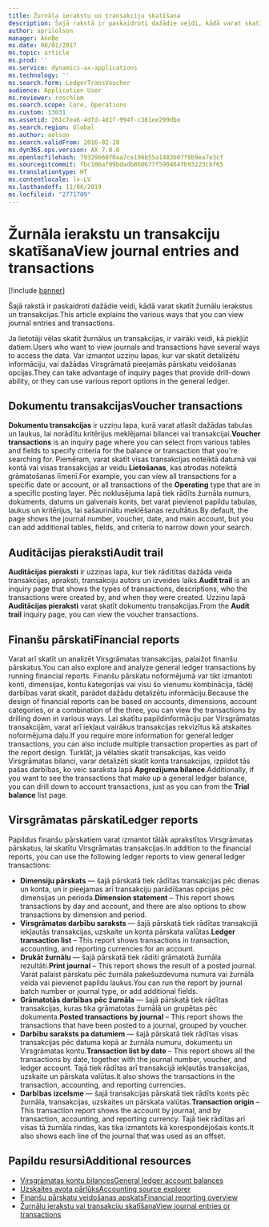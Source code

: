 ```yaml
---
title: Žurnāla ierakstu un transakciju skatīšana
description: Šajā rakstā ir paskaidroti dažādie veidi, kādā varat skatīt žurnālu ierakstus un transakcijas.
author: aprilolson
manager: AnnBe
ms.date: 08/01/2017
ms.topic: article
ms.prod: ''
ms.service: dynamics-ax-applications
ms.technology: ''
ms.search.form: LedgerTransVoucher
audience: Application User
ms.reviewer: roschlom
ms.search.scope: Core, Operations
ms.custom: 13031
ms.assetid: 281c7ea6-4dfd-4d1f-994f-c361ee299dbe
ms.search.region: Global
ms.author: aolson
ms.search.validFrom: 2016-02-28
ms.dyn365.ops.version: AX 7.0.0
ms.openlocfilehash: 79329b60f0aa7ce196b55a1483b07f8b9ea7e3cf
ms.sourcegitcommit: fbc106af09bdadb860677f590464fb93223cbf65
ms.translationtype: HT
ms.contentlocale: lv-LV
ms.lasthandoff: 11/06/2019
ms.locfileid: "2771709"
---
```

# <a name="view-journal-entries-and-transactions"></a><span data-ttu-id="7a971-103">Žurnāla ierakstu un transakciju skatīšana</span><span class="sxs-lookup"><span data-stu-id="7a971-103">View journal entries and transactions</span></span>

[!include [banner](../includes/banner.md)]

<span data-ttu-id="7a971-104">Šajā rakstā ir paskaidroti dažādie veidi, kādā varat skatīt žurnālu ierakstus un transakcijas.</span><span class="sxs-lookup"><span data-stu-id="7a971-104">This article explains the various ways that you can view journal entries and transactions.</span></span> 

<span data-ttu-id="7a971-105">Ja lietotāji vēlas skatīt žurnālus un transakcijas, ir vairāki veidi, kā piekļūt datiem.</span><span class="sxs-lookup"><span data-stu-id="7a971-105">Users who want to view journals and transactions have several ways to access the data.</span></span> <span data-ttu-id="7a971-106">Var izmantot uzziņu lapas, kur var skatīt detalizētu informāciju, vai dažādas Virsgrāmatā pieejamās pārskatu veidošanas opcijas.</span><span class="sxs-lookup"><span data-stu-id="7a971-106">They can take advantage of inquiry pages that provide drill-down ability, or they can use various report options in the general ledger.</span></span>

## <a name="voucher-transactions"></a><span data-ttu-id="7a971-107">Dokumentu transakcijas</span><span class="sxs-lookup"><span data-stu-id="7a971-107">Voucher transactions</span></span>
<span data-ttu-id="7a971-108">**Dokumentu transakcijas** ir uzziņu lapa, kurā varat atlasīt dažādas tabulas un laukus, lai norādītu kritērijus meklējamai bilancei vai transakcijai.</span><span class="sxs-lookup"><span data-stu-id="7a971-108">**Voucher transactions** is an inquiry page where you can select from various tables and fields to specify criteria for the balance or transaction that you're searching for.</span></span> <span data-ttu-id="7a971-109">Piemēram, varat skatīt visas transakcijas noteiktā datumā vai kontā vai visas transakcijas ar veidu **Lietošanas**, kas atrodas noteiktā grāmatošanas līmenī.</span><span class="sxs-lookup"><span data-stu-id="7a971-109">For example, you can view all transactions for a specific date or account, or all transactions of the **Operating** type that are in a specific posting layer.</span></span> <span data-ttu-id="7a971-110">Pēc noklusējuma lapā tiek rādīts žurnāla numurs, dokuments, datums un galvenais konts, bet varat pievienot papildu tabulas, laukus un kritērijus, lai sašaurinātu meklēšanas rezultātus.</span><span class="sxs-lookup"><span data-stu-id="7a971-110">By default, the page shows the journal number, voucher, date, and main account, but you can add additional tables, fields, and criteria to narrow down your search.</span></span>

## <a name="audit-trail"></a><span data-ttu-id="7a971-111">Auditācijas pieraksti</span><span class="sxs-lookup"><span data-stu-id="7a971-111">Audit trail</span></span>
<span data-ttu-id="7a971-112">**Auditācijas pieraksti** ir uzziņas lapa, kur tiek rādītītas dažāda veida transakcijas, apraksti, transakciju autors un izveides laiks.</span><span class="sxs-lookup"><span data-stu-id="7a971-112">**Audit trail** is an inquiry page that shows the types of transactions, descriptions, who the transactions were created by, and when they were created.</span></span> <span data-ttu-id="7a971-113">Uzziņu lapā **Auditācijas pieraksti** varat skatīt dokumentu transakcijas.</span><span class="sxs-lookup"><span data-stu-id="7a971-113">From the **Audit trail** inquiry page, you can view the voucher transactions.</span></span>

## <a name="financial-reports"></a><span data-ttu-id="7a971-114">Finanšu pārskati</span><span class="sxs-lookup"><span data-stu-id="7a971-114">Financial reports</span></span>
<span data-ttu-id="7a971-115">Varat arī skatīt un analizēt Virsgrāmatas transakcijas, palaižot finanšu pārskatus.</span><span class="sxs-lookup"><span data-stu-id="7a971-115">You can also explore and analyze general ledger transactions by running financial reports.</span></span> <span data-ttu-id="7a971-116">Finanšu pārskatu noformējumā var tikt izmantoti konti, dimensijas, kontu kategorijas vai visu šo vienumu kombinācija, tādēļ darbības varat skatīt, parādot dažādu detalizētu informāciju.</span><span class="sxs-lookup"><span data-stu-id="7a971-116">Because the design of financial reports can be based on accounts, dimensions, account categories, or a combination of the three, you can view the transactions by drilling down in various ways.</span></span> <span data-ttu-id="7a971-117">Lai skatītu papildinformāciju par Virsgrāmatas transakcijām, varat arī iekļaut vairākus transakcijas rekvizītus kā atskaites noformējuma daļu.</span><span class="sxs-lookup"><span data-stu-id="7a971-117">If you require more information for general ledger transactions, you can also include multiple transaction properties as part of the report design.</span></span> <span data-ttu-id="7a971-118">Turklāt, ja vēlaties skatīt transakcijas, kas veido Virsgrāmatas bilanci, varar detalizēti skatīt konta transakcijas, izpildot tās pašas darbības, ko veic saraksta lapā **Apgrozījuma bilance**.</span><span class="sxs-lookup"><span data-stu-id="7a971-118">Additionally, if you want to see the transactions that make up a general ledger balance, you can drill down to account transactions, just as you can from the **Trial balance** list page.</span></span>

## <a name="ledger-reports"></a><span data-ttu-id="7a971-119">Virsgrāmatas pārskati</span><span class="sxs-lookup"><span data-stu-id="7a971-119">Ledger reports</span></span>
<span data-ttu-id="7a971-120">Papildus finanšu pārskatiem varat izmantot tālāk aprakstītos Virsgrāmatas pārskatus, lai skatītu Virsgrāmatas transakcijas.</span><span class="sxs-lookup"><span data-stu-id="7a971-120">In addition to the financial reports, you can use the following ledger reports to view general ledger transactions:</span></span>

-   <span data-ttu-id="7a971-121">**Dimensiju pārskats** — šajā pārskatā tiek rādītas transakcijas pēc dienas un konta, un ir pieejamas arī transakciju parādīšanas opcijas pēc dimensijas un perioda.</span><span class="sxs-lookup"><span data-stu-id="7a971-121">**Dimension statement** – This report shows transactions by day and account, and there are also options to show transactions by dimension and period.</span></span>
-   <span data-ttu-id="7a971-122">**Virsgrāmatas darbību saraksts** — šajā pārskatā tiek rādītas transakcijā iekļautās transakcijas, uzskaite un konta pārskata valūtas.</span><span class="sxs-lookup"><span data-stu-id="7a971-122">**Ledger transaction list** – This report shows transactions in transaction, accounting, and reporting currencies for an account.</span></span>
-   <span data-ttu-id="7a971-123">**Drukāt žurnālu** — šajā pārskatā tiek rādīti grāmatotā žurnāla rezultāti.</span><span class="sxs-lookup"><span data-stu-id="7a971-123">**Print journal** – This report shows the result of a posted journal.</span></span> <span data-ttu-id="7a971-124">Varat palaist pārskatu pēc žurnāla pakešuzdevuma numura vai žurnāla veida vai pievienot papildu laukus.</span><span class="sxs-lookup"><span data-stu-id="7a971-124">You can run the report by journal batch number or journal type, or add additional fields.</span></span>
-   <span data-ttu-id="7a971-125">**Grāmatotās darbības pēc žurnāla** — šajā pārskatā tiek rādītas transakcijas, kuras tika grāmatotas žurnālā un grupētas pēc dokumenta.</span><span class="sxs-lookup"><span data-stu-id="7a971-125">**Posted transactions by journal** – This report shows the transactions that have been posted to a journal, grouped by voucher.</span></span>
-   <span data-ttu-id="7a971-126">**Darbību saraksts pa datumiem** — šajā pārskatā tiek rādītas visas transakcijas pēc datuma kopā ar žurnāla numuru, dokumentu un Virsgrāmatas kontu.</span><span class="sxs-lookup"><span data-stu-id="7a971-126">**Transaction list by date** – This report shows all the transactions by date, together with the journal number, voucher, and ledger account.</span></span> <span data-ttu-id="7a971-127">Tajā tiek rādītas arī transakcijā iekļautās transakcijas, uzskaite un pārskata valūtas.</span><span class="sxs-lookup"><span data-stu-id="7a971-127">It also shows the transactions in the transaction, accounting, and reporting currencies.</span></span>
-   <span data-ttu-id="7a971-128">**Darbības izcelsme** — šajā transakcijas pārskatā tiek rādīts konts pēc žurnāla, transakcijas, uzskaites un pārskata valūtas.</span><span class="sxs-lookup"><span data-stu-id="7a971-128">**Transaction origin** – This transaction report shows the account by journal, and by transaction, accounting, and reporting currency.</span></span> <span data-ttu-id="7a971-129">Tajā tiek rādītas arī visas tā žurnāla rindas, kas tika izmantots kā korespondējošais konts.</span><span class="sxs-lookup"><span data-stu-id="7a971-129">It also shows each line of the journal that was used as an offset.</span></span>


## <a name="additional-resources"></a><span data-ttu-id="7a971-130">Papildu resursi</span><span class="sxs-lookup"><span data-stu-id="7a971-130">Additional resources</span></span>
- [<span data-ttu-id="7a971-131">Virsgrāmatas kontu bilances</span><span class="sxs-lookup"><span data-stu-id="7a971-131">General ledger account balances</span></span>](general-ledger-account-balances.md) 
- [<span data-ttu-id="7a971-132">Uzskaites avota pārlūks</span><span class="sxs-lookup"><span data-stu-id="7a971-132">Accounting source explorer</span></span>](../accounts-payable/accounting-source-explorer.md)
- [<span data-ttu-id="7a971-133">Finanšu pārskatu veidošanas apskats</span><span class="sxs-lookup"><span data-stu-id="7a971-133">Financial reporting overview</span></span>](financial-reporting-getting-started.md)
- [<span data-ttu-id="7a971-134">Žurnālu ierakstu vai transakciju skatīšana</span><span class="sxs-lookup"><span data-stu-id="7a971-134">View journal entries or transactions</span></span>](tasks/view-journal-entries-or-transactions.md)



